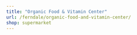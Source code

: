 ```yaml
---
title: "Organic Food & Vitamin Center"
url: /ferndale/organic-food-and-vitamin-center/
shop: supermarket
---
```

